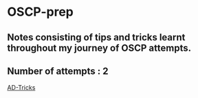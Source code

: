 # OSCP-prep
## Notes consisting of tips and tricks learnt throughout my journey of OSCP attempts.
## Number of attempts : 2

[AD-Tricks](/AD-stuff.md)

